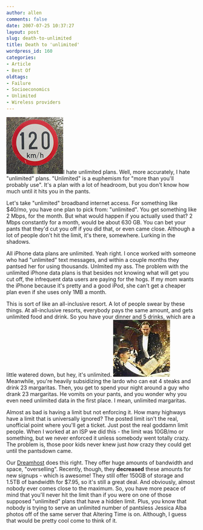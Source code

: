 ```yaml
---
author: allen
comments: false
date: 2007-07-25 10:37:27
layout: post
slug: death-to-unlimited
title: Death to 'unlimited'
wordpress_id: 160
categories:
- Article
- Best Of
oldtags:
- Failure
- Socioeconomics
- Unlimited
- Wireless providers
---
```


![British speed limit @ 120 kph.](/images/wp-uploads/2007/07/speed_limit.jpg)I hate unlimited plans. Well, more accurately, I hate "unlimited" plans. "Unlimited" is a euphemism for "more than you'll probably use". It's a plan with a lot of headroom, but you don't know how much until it hits you in the pants.

Let's take "unlimited" broadband internet access. For something like $40/mo, you have one plan to pick from: "unlimited". You get something like 2 Mbps, for the month. But what would happen if you actually used that? 2 Mbps constantly for a month, would be about 630 GB. You can bet your pants that they'd cut you off if you did that, or even came close. Although a lot of people don't hit the limit, it's there, somewhere. Lurking in the shadows.

All iPhone data plans are unlimited. Yeah right. I once worked with someone who had "unlimited" text messages, and within a couple months they pantsed her for using thousands. Unlmited my ass. The problem with the unlimited iPhone data plans is that besides not knowing what will get you cut off, the infrequent data users are paying for the hogs. If my mom wants the iPhone because it's pretty and a good iPod, she can't get a cheaper plan even if she uses only 1MB a month.

This is sort of like an all-inclusive resort. A lot of people swear by these things. At all-inclusive resorts, everybody pays the same amount, and gets unlimited food and drink. So you have your dinner and 5 drinks, which are a little watered down, but hey, it's unlimited. ![Mr. Creosote.](/images/wp-uploads/2007/07/vomit.jpg) Meanwhile, you're heavily subsidizing the lardo who can eat 4 steaks and drink 23 margaritas. Then, you get to spend your night around a guy who drank 23 margaritas.  He vomits on your pants, and you wonder why you even need unlimited data in the first place. I mean, unlimited margaritas.

Almost as bad is having a limit but not enforcing it. How many highways have a limit that is universally ignored? The posted limit isn't the real, unofficial point where you'll get a ticket. Just post the real goddamn limit people. When I worked at an ISP we did this - the limit was 10GB/mo or something, but we never enforced it unless somebody went totally crazy. The problem is, those poor kids never knew just _how_ crazy they could get until the pantsdown came.

Our [Dreamhost](http://www.dreamhost.com/r.cgi?apike) does this right. They offer huge amounts of bandwidth and space, "overselling".  Recently, though, they **decreased** these amounts for new signups - which is awesome! They still offer 150GB of storage and 1.5TB of bandwidth for $7.95, so it's still a great deal. And obviously, almost nobody ever comes close to the maximum. So, you have more peace of mind that you'll never hit the limit than if you were on one of those supposed "unlimited" plans that have a hidden limit. Plus, you know that nobody is trying to serve an unlimited number of pantsless Jessica Alba photos off of the same server that Altering Time is on. Although, I guess that would be pretty cool come to think of it.
